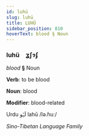 ```yaml
---
id: luhü
slug: luhü
title: LUHÜ
sidebar_position: 810
hoverText: blood § Noun
---
```


### luhü&emsp;<span kind="abugida">ʓʃɂʄ</span>

*blood* **§** Noun

**Verb**: to be blood

**Noun**: blood

**Modifier**: blood-related

Urdu لَہُو lahū /lə.ɦuː/

*Sino-Tibetan Language Family*
